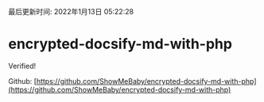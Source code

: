 最后更新时间: 2022年1月13日 05:22:28

# encrypted-docsify-md-with-php

Verified!

Github: [https://github.com/ShowMeBaby/encrypted-docsify-md-with-php](https://github.com/ShowMeBaby/encrypted-docsify-md-with-php)